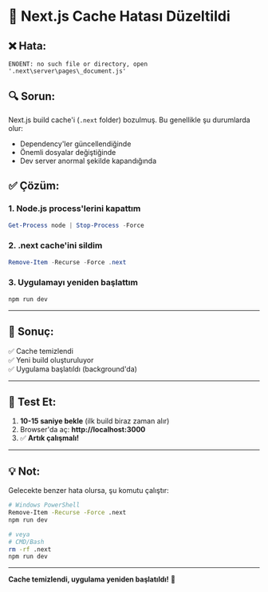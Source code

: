 # 🔧 Next.js Cache Hatası Düzeltildi

## ❌ **Hata:**
```
ENOENT: no such file or directory, open '.next\server\pages\_document.js'
```

## 🔍 **Sorun:**
Next.js build cache'i (`.next` folder) bozulmuş. Bu genellikle şu durumlarda olur:
- Dependency'ler güncellendiğinde
- Önemli dosyalar değiştiğinde
- Dev server anormal şekilde kapandığında

## ✅ **Çözüm:**

### 1. Node.js process'lerini kapattım
```powershell
Get-Process node | Stop-Process -Force
```

### 2. .next cache'ini sildim
```powershell
Remove-Item -Recurse -Force .next
```

### 3. Uygulamayı yeniden başlattım
```bash
npm run dev
```

---

## 🎉 **Sonuç:**
✅ Cache temizlendi  
✅ Yeni build oluşturuluyor  
✅ Uygulama başlatıldı (background'da)

---

## 🚀 **Test Et:**

1. **10-15 saniye bekle** (ilk build biraz zaman alır)
2. Browser'da aç: **http://localhost:3000**
3. ✅ **Artık çalışmalı!**

---

## 💡 **Not:**
Gelecekte benzer hata olursa, şu komutu çalıştır:

```bash
# Windows PowerShell
Remove-Item -Recurse -Force .next
npm run dev

# veya
# CMD/Bash
rm -rf .next
npm run dev
```

---

**Cache temizlendi, uygulama yeniden başlatıldı!** 🎉
